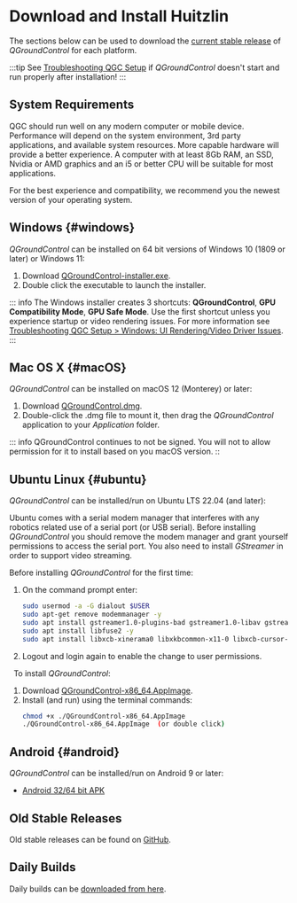 # Download and Install Huitzlin 

The sections below can be used to download the [current stable release](../releases/release_notes.md) of _QGroundControl_ for each platform.

:::tip
See [Troubleshooting QGC Setup](../troubleshooting/qgc_setup.md) if _QGroundControl_ doesn't start and run properly after installation!
:::

## System Requirements

QGC should run well on any modern computer or mobile device. Performance will depend on the system environment, 3rd party applications, and available system resources.
More capable hardware will provide a better experience.
A computer with at least 8Gb RAM, an SSD, Nvidia or AMD graphics and an i5 or better CPU will be suitable for most applications.

For the best experience and compatibility, we recommend you the newest version of your operating system.

## Windows {#windows}

_QGroundControl_ can be installed on 64 bit versions of Windows 10 (1809 or later) or Windows 11:

1. Download [QGroundControl-installer.exe](https://d176tv9ibo4jno.cloudfront.net/latest/QGroundControl-installer.exe).
1. Double click the executable to launch the installer.

::: info
The Windows installer creates 3 shortcuts: **QGroundControl**, **GPU Compatibility Mode**, **GPU Safe Mode**.
Use the first shortcut unless you experience startup or video rendering issues.
For more information see [Troubleshooting QGC Setup > Windows: UI Rendering/Video Driver Issues](../troubleshooting/qgc_setup.md#opengl_troubleshooting).
:::

## Mac OS X {#macOS}

_QGroundControl_ can be installed on macOS 12 (Monterey) or later:

<!-- match version using https://docs.qgroundcontrol.com/master/en/qgc-dev-guide/getting_started/#native-builds -->
<!-- usually based on Qt macOS dependency -->

1. Download [QGroundControl.dmg](https://d176tv9ibo4jno.cloudfront.net/latest/QGroundControl.dmg).
1. Double-click the .dmg file to mount it, then drag the _QGroundControl_ application to your _Application_ folder.

::: info
QGroundControl continues to not be signed. You will not to allow permission for it to install based on you macOS version.
::

## Ubuntu Linux {#ubuntu}

_QGroundControl_ can be installed/run on Ubuntu LTS 22.04 (and later):

Ubuntu comes with a serial modem manager that interferes with any robotics related use of a serial port (or USB serial).
Before installing _QGroundControl_ you should remove the modem manager and grant yourself permissions to access the serial port.
You also need to install _GStreamer_ in order to support video streaming.

Before installing _QGroundControl_ for the first time:

1. On the command prompt enter:
   ```sh
   sudo usermod -a -G dialout $USER
   sudo apt-get remove modemmanager -y
   sudo apt install gstreamer1.0-plugins-bad gstreamer1.0-libav gstreamer1.0-gl -y
   sudo apt install libfuse2 -y
   sudo apt install libxcb-xinerama0 libxkbcommon-x11-0 libxcb-cursor-dev -y
   ```
   <!-- Note, remove install of libqt5gui5 https://github.com/mavlink/qgroundcontrol/issues/10176 fixed -->
1. Logout and login again to enable the change to user permissions.

&nbsp;
To install _QGroundControl_:

1. Download [QGroundControl-x86_64.AppImage](https://d176tv9ibo4jno.cloudfront.net/latest/QGroundControl-x86_64.AppImage).
1. Install (and run) using the terminal commands:
   ```sh
   chmod +x ./QGroundControl-x86_64.AppImage
   ./QGroundControl-x86_64.AppImage  (or double click)
   ```

## Android {#android}

_QGroundControl_ can be installed/run on Android 9 or later:

- [Android 32/64 bit APK](https://qgroundcontrol.s3-us-west-2.amazonaws.com/latest/QGroundControl.apk)

## Old Stable Releases

Old stable releases can be found on <a href="https://github.com/mavlink/qgroundcontrol/releases/" target="_blank">GitHub</a>.

## Daily Builds

Daily builds can be [downloaded from here](../releases/daily_builds.md).
